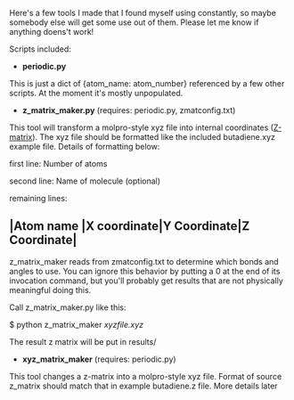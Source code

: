 Here's a few tools I made that I found myself using constantly, so maybe somebody else will get some use out of them. Please let me know if anything doens't work!

Scripts included:

* **periodic.py**

This is just a dict of {atom_name: atom_number} referenced by a few other scripts. At the moment it's mostly unpopulated.

* **z_matrix_maker.py** (requires: periodic.py, zmatconfig.txt)

This tool will transform a molpro-style xyz file into internal coordinates ([Z-matrix](https://en.wikipedia.org/wiki/Z-matrix_(chemistry))). The xyz file should be formatted like the included butadiene.xyz example file. Details of formatting below:

first line: Number of atoms

second line: Name of molecule (optional)

remaining lines: 

|Atom name |X coordinate|Y Coordinate|Z Coordinate|
---------------------------------------------------

z_matrix_maker reads from zmatconfig.txt to determine which bonds and angles to use. You can ignore this behavior by putting a 0 at the end of its invocation command, but you'll probably get results that are not physically meaningful doing this.

Call z_matrix_maker.py like this:

$ python z_matrix_maker *xyzfile.xyz*

The result z matrix will be put in results/

* **xyz_matrix_maker** (requires: periodic.py)

This tool changes a z-matrix into a molpro-style xyz file. Format of source z_matrix should match that in example butadiene.z file. More details later
